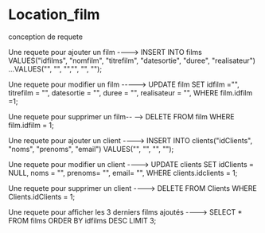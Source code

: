 # Location_film
conception de requete

 Une requete pour ajouter un film ---->
  INSERT INTO films VALUES("idfilms", "nomfilm", "titrefilm", "datesortie", "duree", "realisateur")
  ...VALUES("", "", "","", "", "");
  
  
 Une requete pour modifier un film -----> UPDATE film SET idfilm ="", titrefilm = "", datesortie = "", duree = "", realisateur = "", WHERE film.idfilm =1;


 Une requete pour supprimer un film-- --> DELETE FROM film WHERE film.idfilm = 1;
 
 
 Une requete pour ajouter un client ---->  INSERT INTO clients("idClients", "noms", "prenoms", "email")  VALUES("", "", "", "");
 
 
 Une requete pour modifier un client ----> UPDATE clients  SET  idClients = NULL, noms = "", prenoms= "", email= "", WHERE clients.idclients = 1;
 
 
 Une requete pour supprimer un client ----> DELETE FROM Clients WHERE Clients.idClients = 1;
 
 
 Une requete pour afficher les 3 derniers films ajoutés ---->  SELECT * FROM films ORDER BY idfilms  DESC LIMIT 3;
